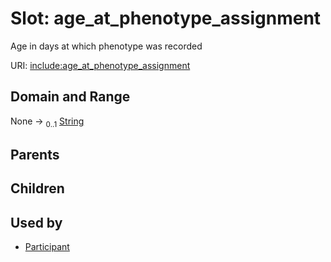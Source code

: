 
# Slot: age_at_phenotype_assignment


Age in days at which phenotype was recorded

URI: [include:age_at_phenotype_assignment](https://w3id.org/include/age_at_phenotype_assignment)


## Domain and Range

None &#8594;  <sub>0..1</sub> [String](types/String.md)

## Parents


## Children


## Used by

 * [Participant](Participant.md)
